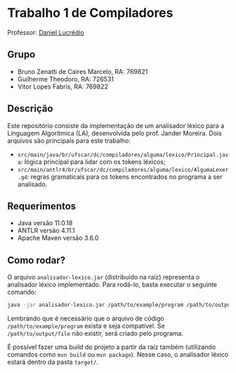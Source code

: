 # Trabalho 1 de Compiladores

Professor: [Daniel Lucrédio](https://github.com/dlucredio)

## Grupo

- Bruno Zenatti de Caires Marcelo, RA: 769821
- Guilherme Theodoro, RA: 726531
- Vitor Lopes Fabris, RA: 769822

## Descrição

Este repositório consiste da implementação de um analisador léxico para a Linguagem Algorítmica (LA), desenvolvida pelo prof. Jander Moreira. Dois arquivos são principais para este trabalho:
- `src/main/java/br/ufscar/dc/compiladores/alguma/lexico/Principal.java`: lógica principal para lidar com os tokens léxicos;
- `src/main/antlr4/br/ufscar/dc/compiladores/alguma/lexico/AlgumaLexer.g4`: regras gramaticais para os tokens encontrados no programa a ser analisado.

## Requerimentos

- Java versão 11.0.18
- ANTLR versão 4.11.1
- Apache Maven versão 3.6.0

## Como rodar?

O arquivo `analisador-lexico.jar` (distribuído na raíz) representa o analisador léxico implementado. Para rodá-lo, basta executar o seguinte comando:

```bash
java -jar analisador-lexico.jar /path/to/example/program /path/to/output/file
```

Lembrando que é necessário que o arquivo de código `/path/to/example/program` exista e seja compatível. Se `/path/to/output/file` não existir, será criado pelo programa.

É possível fazer uma build do projeto a partir da raíz também (utilizando comandos como `mvn build` ou `mvn package`). Nesse caso, o analisador léxico estará dentro da pasta `target/`.
